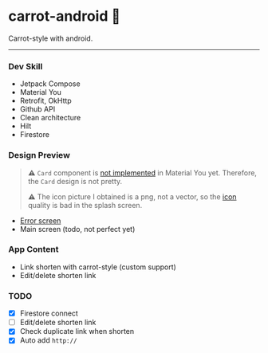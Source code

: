 # carrot-android 🥕

Carrot-style with android.

---

### Dev Skill

- Jetpack Compose
- Material You
- Retrofit, OkHttp
- Github API
- Clean architecture
- Hilt
- Firestore

### Design Preview

> ⚠️ `Card` component is [not implemented](https://m3.material.io/components/cards/implementation) in Material You yet. Therefore, the `Card` design is not pretty.
> 
> ⚠️ The icon picture I obtained is a png, not a vector, so the [icon](https://github.com/carrot-style/carrot-android/blob/main/presentation/src/main/res/drawable/ic_splash_logo.png) quality is bad in the splash screen.

- [Error screen](https://youtu.be/q3Hqfr9-cYw)
- Main screen (todo, not perfect yet)

### App Content

- Link shorten with carrot-style (custom support)
- Edit/delete shorten link

### TODO

- [x] Firestore connect
- [ ] Edit/delete shorten link
- [x] Check duplicate link when shorten
- [x] Auto add `http://`
